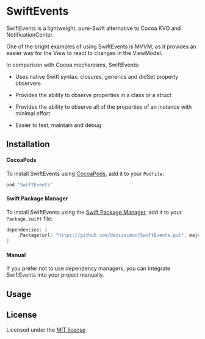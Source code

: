 SwiftEvents
===========

SwiftEvents is a lightweight, pure-Swift alternative to Cocoa KVO and NotificationCenter.

One of the bright examples of using SwiftEvents is MVVM, as it provides an easier way for the View to react to changes in the ViewModel.

In comparison with Cocoa mechanisms, SwiftEvents:

* Uses native Swift syntax: closures, generics and didSet property observers

* Provides the ability to observe properties in a class or a struct

* Provides the ability to observe all of the properties of an instance with minimal effort

* Easier to test, maintain and debug

Installation
------------

#### CocoaPods

To install SwiftEvents using [CocoaPods](https://cocoapods.org), add it to your `Podfile`:

```ruby
pod 'SwiftEvents'
```

#### Swift Package Manager

To install SwiftEvents using the [Swift Package Manager](https://swift.org/package-manager), add it to your `Package.swift` file:

```swift
dependencies: [
    .Package(url: "https://github.com/denissimon/SwiftEvents.git", majorVersion: 0)
]
```

#### Manual

If you prefer not to use dependency managers, you can integrate SwiftEvents into your project manually.

Usage
-----

License
-------

Licensed under the [MIT license](https://github.com/denissimon/SwiftEvents/blob/master/LICENSE)
